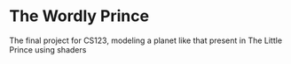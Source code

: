 The Wordly Prince
==================

The final project for CS123, modeling a planet like that present in The Little Prince using shaders
